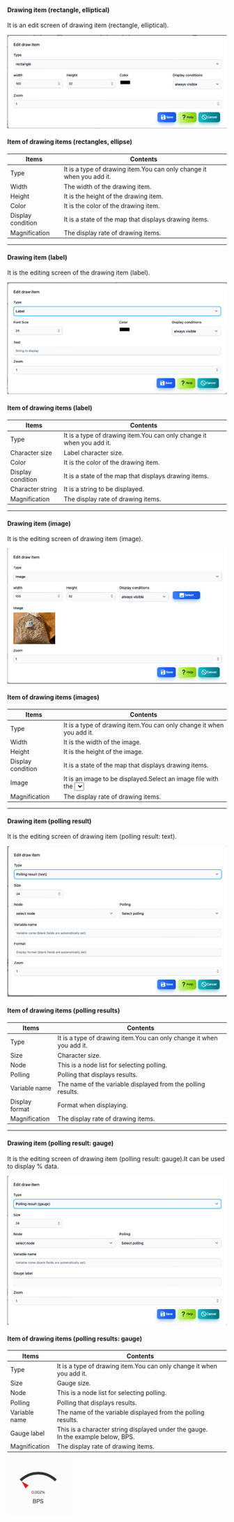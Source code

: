#### Drawing item (rectangle, elliptical)
<div class="text-xl">
It is an edit screen of drawing item (rectangle, elliptical).
</div>


![Draw item editing](../../help/en/2023-12-03_07-00-20.png)

>>>

#### Item of drawing items (rectangles, ellipse)

<div class="text-lg">

| Items | Contents |
| ---- | ---- |
| Type | It is a type of drawing item.You can only change it when you add it.|
| Width | The width of the drawing item.|
| Height | It is the height of the drawing item.|
| Color | It is the color of the drawing item.|
| Display condition | It is a state of the map that displays drawing items.|
| Magnification | The display rate of drawing items.|
</div>

---
#### Drawing item (label)
<div class="text-xl">
It is the editing screen of the drawing item (label).
</div>

![Label editing](../../help/en/2023-12-03_08-56-46.png)

>>>

#### Item of drawing items (label)

<div class="text-lg">

| Items | Contents |
| ---- | ---- |
| Type | It is a type of drawing item.You can only change it when you add it.|
| Character size | Label character size.|
| Color | It is the color of the drawing item.|
| Display condition | It is a state of the map that displays drawing items.|
| Character string | It is a string to be displayed.|
| Magnification | The display rate of drawing items.|
</div>

---
#### Drawing item (image)
<div class="text-xl">
It is the editing screen of drawing item (image).
</div>

![Image editing](../../help/en/2023-12-03_08-59-07.png)

>>>

#### Item of drawing items (images)

<div class="text-lg">

| Items | Contents |
| ---- | ---- |
| Type | It is a type of drawing item.You can only change it when you add it.|
| Width | It is the width of the image.|
| Height | It is the height of the image.|
| Display condition | It is a state of the map that displays drawing items.|
| Image | It is an image to be displayed.Select an image file with the <Select> button.|
| Magnification | The display rate of drawing items.|
</div>

---
#### Drawing item (polling result)

<div class="text-xl">
It is the editing screen of drawing item (polling result: text).
</div>

![Polling result](../../help/en/2023-12-03_09-05-08.png)

>>>

#### Item of drawing items (polling results)

<div class="text-lg">

| Items | Contents |
| ---- | ---- |
| Type | It is a type of drawing item.You can only change it when you add it.|
| Size | Character size.|
| Node | This is a node list for selecting polling.|
| Polling | Polling that displays results.|
| Variable name | The name of the variable displayed from the polling results.|
| Display format | Format when displaying.|
| Magnification | The display rate of drawing items.|
</div>

---
#### Drawing item (polling result: gauge)

<div class="text-xl">
It is the editing screen of drawing item (polling result: gauge).It can be used to display % data.
</div>

![Polling result gauge](../../help/en/2023-12-03_09-08-10.png)

>>>

#### Item of drawing items (polling results: gauge)

<div class="text-lg">

| Items | Contents |
| ---- | ---- |
| Type | It is a type of drawing item.You can only change it when you add it.|
| Size | Gauge size.|
| Node | This is a node list for selecting polling.|
| Polling | Polling that displays results.|
| Variable name | The name of the variable displayed from the polling results.|
| Gauge label | This is a character string displayed under the gauge.<br> In the example below, BPS.|
| Magnification | The display rate of drawing items.|
</div>

![gauge](../../help/ja/2023-11-29_10-09-39.png)